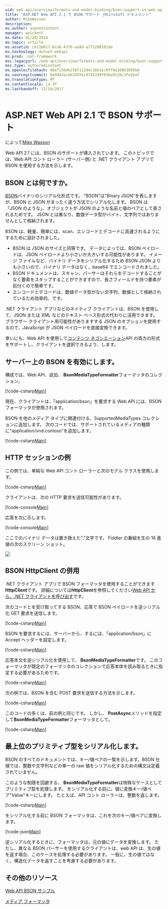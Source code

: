 ```yaml
---
uid: web-api/overview/formats-and-model-binding/bson-support-in-web-api-21
title: "ASP.NET Web API 2.1 で BSON サポート |Microsoft ドキュメント"
author: MikeWasson
description: 
ms.author: aspnetcontent
manager: wpickett
ms.date: 01/20/2014
ms.topic: article
ms.assetid: ce11b017-0ca6-4376-aa9d-a7f3288101de
ms.technology: dotnet-webapi
ms.prod: .net-framework
msc.legacyurl: /web-api/overview/formats-and-model-binding/bson-support-in-web-api-21
msc.type: authoredcontent
ms.openlocfilehash: 08ef1564b2f8f11294c3bb1ec0ff9a3d063895b6
ms.sourcegitcommit: 9a9483aceb34591c97451997036a9120c3fe2baf
ms.translationtype: MT
ms.contentlocale: ja-JP
ms.lasthandoff: 11/10/2017
---
```

<a name="bson-support-in-aspnet-web-api-21"></a>ASP.NET Web API 2.1 で BSON サポート
====================
によって[Mike Wasson](https://github.com/MikeWasson)

Web API 2.1 には、BSON のサポートが導入されています。 このトピックでは、Web API コント ローラー (サーバー側) と .NET クライアント アプリで BSON を使用する方法を示します。

## <a name="what-is-bson"></a>BSON とは何ですか。

[BSON](http://bsonspec.org/)バイナリのシリアル化形式です。 "BSON"は"Binary JSON"を表しますが、BSON と JSON がまったく違う方法でシリアル化します。 BSON は「JSON のような」、オブジェクトが JSON のような名前と値のペアとして表されるためです。 JSON とは異なり、数値データ型がバイト、文字列ではありませんとして格納されます。

BSON は、軽量、簡単には、scan、エンコードとデコードに高速されるようにするために設計されました。

- BSON は JSON のサイズと同等です。 データによっては、BSON ペイロードは、JSON ペイロードより小さいか大きいする可能性があります。 イメージ ファイルなど、バイナリ データをシリアル化するため BSON JSON よりも小さいので、バイナリ データはなく、base64 でエンコードされました。
- BSON ドキュメントは、スキャン、パーサーはそれらをデコードすることがなく要素をスキップすることができますので、長さフィールドを持つ要素が前付くので簡単です。
- エンコードとデコードは、数値データ型がない文字列、数値として格納されているため効率的、です。

.NET クライアント アプリなどのネイティブ クライアントは、BSON を使用して、JSON または XML などのテキスト ベース形式の代わりに活用できます。 ブラウザー クライアント用可能性がありますする JSON のオプションを使用するので、JavaScript が JSON ペイロードを直接変換できます。

幸いにも、Web API を使用して[コンテンツ ネゴシエーション](content-negotiation.md)API の両方の形式をサポートし、クライアントを選択できるよう、します。

## <a name="enabling-bson-on-the-server"></a>サーバー上の BSON を有効にします。

構成では、Web API、追加、 **BsonMediaTypeFormatter**フォーマッタのコレクション。

[!code-csharp[Main](bson-support-in-web-api-21/samples/sample1.cs)]

現在、クライアントは、「application/bson」を要求する Web API には、BSON フォーマッタが使用されます。

BSON を他のメディア タイプに関連付ける、SupportedMediaTypes コレクションに追加します。 次のコードでは、サポートされているメディアの種類に"application/vnd.contoso"を追加します。

[!code-csharp[Main](bson-support-in-web-api-21/samples/sample2.cs)]

## <a name="example-http-session"></a>HTTP セッションの例

この例では、単純な Web API コント ローラーと次のモデル クラスを使用します。

[!code-csharp[Main](bson-support-in-web-api-21/samples/sample3.cs)]

クライアントは、次の HTTP 要求を送信可能性があります。

[!code-console[Main](bson-support-in-web-api-21/samples/sample4.cmd)]

応答を次に示します。

[!code-console[Main](bson-support-in-web-api-21/samples/sample5.cmd)]

ここでのバイナリ データは置き換えた&quot;.&quot;文字です。 Fiddler の番組を生の 16 進値の次のスクリーン ショット。

[![](bson-support-in-web-api-21/_static/image2.png)](bson-support-in-web-api-21/_static/image1.png)

## <a name="using-bson-with-httpclient"></a>BSON HttpClient の併用

.NET クライアント アプリで BSON フォーマッタを使用することができます**HttpClient**です。 詳細については**HttpClient**を参照してください[Web API から、.NET クライアントを呼び出す](../advanced/calling-a-web-api-from-a-net-client.md)です。

次のコードとを受け取ってする BSON、応答で BSON ペイロードを逆シリアル化 GET 要求を送信します。

[!code-csharp[Main](bson-support-in-web-api-21/samples/sample6.cs)]

BSON を要求するには、サーバーから、するには、「application/bson」に Accept ヘッダーを設定します。

[!code-csharp[Main](bson-support-in-web-api-21/samples/sample7.cs)]

応答本文を逆シリアル化を使用して、 **BsonMediaTypeFormatter**です。 このフォーマッタが既定のフォーマッタのコレクションで応答本体を読み取るときに指定する必要があるためです。

[!code-csharp[Main](bson-support-in-web-api-21/samples/sample8.cs)]

次の例では、BSON を含む POST 要求を送信する方法を示します。

[!code-csharp[Main](bson-support-in-web-api-21/samples/sample9.cs)]

このコードの多くは、前の例と同じです。 しかし、 **PostAsync**メソッドを指定して**BsonMediaTypeFormatter**フォーマッタとして。

[!code-csharp[Main](bson-support-in-web-api-21/samples/sample10.cs)]

## <a name="serializing-top-level-primitive-types"></a>最上位のプリミティブ型をシリアル化します。

BSON のすべてのドキュメントでは、キー/値ペアの一覧を示します。BSON 仕様では、整数や文字列などの単一の raw 値をシリアル化するための構文は定義されていません。

このような制限を回避する、 **BsonMediaTypeFormatter**は特殊なケースとしてプリミティブ型を処理します。 をシリアル化する前に、値に変換キー/値ペア"Value"キーにします。 たとえば、API コント ローラーは、整数を返します。

[!code-csharp[Main](bson-support-in-web-api-21/samples/sample11.cs)]

をシリアル化する前に BSON フォーマッタは、これを次のキー/値ペアに変換します。

[!code-json[Main](bson-support-in-web-api-21/samples/sample12.json)]

逆シリアル化するときに、フォーマッタは、元の値にデータを変換します。 ただし、異なる BSON パーサーを使用するクライアントは、web API は、生の値を返す場合、このケースを処理する必要があります。 一般に、生の値ではなく、構造化データを返すことを考慮する必要があります。

## <a name="additional-resources"></a>その他のリソース

[Web API BSON サンプル](https://aspnet.codeplex.com/SourceControl/latest#Samples/WebApi/BSONSample/)

[メディア フォーマッタ](media-formatters.md)
